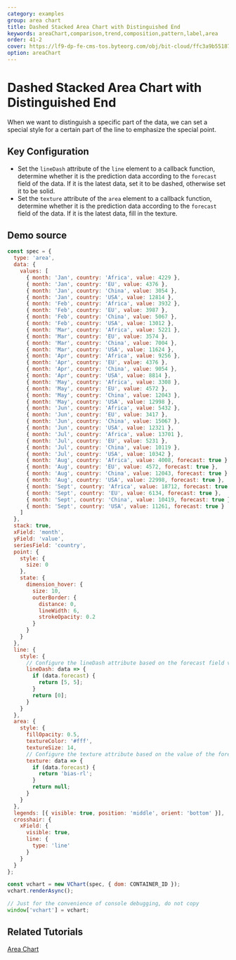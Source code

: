 ```yaml
---
category: examples
group: area chart
title: Dashed Stacked Area Chart with Distinguished End
keywords: areaChart,comparison,trend,composition,pattern,label,area
order: 41-2
cover: https://lf9-dp-fe-cms-tos.byteorg.com/obj/bit-cloud/ffc3a9b5518762d274121ff00.png
option: areaChart
---
```


# Dashed Stacked Area Chart with Distinguished End

When we want to distinguish a specific part of the data, we can set a special style for a certain part of the line to emphasize the special point.

## Key Configuration

- Set the `lineDash` attribute of the `line` element to a callback function, determine whether it is the prediction data according to the `forecast` field of the data. If it is the latest data, set it to be dashed, otherwise set it to be solid.
- Set the `texture` attribute of the `area` element to a callback function, determine whether it is the prediction data according to the `forecast` field of the data. If it is the latest data, fill in the texture.

## Demo source

```javascript livedemo
const spec = {
  type: 'area',
  data: {
    values: [
      { month: 'Jan', country: 'Africa', value: 4229 },
      { month: 'Jan', country: 'EU', value: 4376 },
      { month: 'Jan', country: 'China', value: 3054 },
      { month: 'Jan', country: 'USA', value: 12814 },
      { month: 'Feb', country: 'Africa', value: 3932 },
      { month: 'Feb', country: 'EU', value: 3987 },
      { month: 'Feb', country: 'China', value: 5067 },
      { month: 'Feb', country: 'USA', value: 13012 },
      { month: 'Mar', country: 'Africa', value: 5221 },
      { month: 'Mar', country: 'EU', value: 3574 },
      { month: 'Mar', country: 'China', value: 7004 },
      { month: 'Mar', country: 'USA', value: 11624 },
      { month: 'Apr', country: 'Africa', value: 9256 },
      { month: 'Apr', country: 'EU', value: 4376 },
      { month: 'Apr', country: 'China', value: 9054 },
      { month: 'Apr', country: 'USA', value: 8814 },
      { month: 'May', country: 'Africa', value: 3308 },
      { month: 'May', country: 'EU', value: 4572 },
      { month: 'May', country: 'China', value: 12043 },
      { month: 'May', country: 'USA', value: 12998 },
      { month: 'Jun', country: 'Africa', value: 5432 },
      { month: 'Jun', country: 'EU', value: 3417 },
      { month: 'Jun', country: 'China', value: 15067 },
      { month: 'Jun', country: 'USA', value: 12321 },
      { month: 'Jul', country: 'Africa', value: 13701 },
      { month: 'Jul', country: 'EU', value: 5231 },
      { month: 'Jul', country: 'China', value: 10119 },
      { month: 'Jul', country: 'USA', value: 10342 },
      { month: 'Aug', country: 'Africa', value: 4008, forecast: true },
      { month: 'Aug', country: 'EU', value: 4572, forecast: true },
      { month: 'Aug', country: 'China', value: 12043, forecast: true },
      { month: 'Aug', country: 'USA', value: 22998, forecast: true },
      { month: 'Sept', country: 'Africa', value: 18712, forecast: true },
      { month: 'Sept', country: 'EU', value: 6134, forecast: true },
      { month: 'Sept', country: 'China', value: 10419, forecast: true },
      { month: 'Sept', country: 'USA', value: 11261, forecast: true }
    ]
  },
  stack: true,
  xField: 'month',
  yField: 'value',
  seriesField: 'country',
  point: {
    style: {
      size: 0
    },
    state: {
      dimension_hover: {
        size: 10,
        outerBorder: {
          distance: 0,
          lineWidth: 6,
          strokeOpacity: 0.2
        }
      }
    }
  },
  line: {
    style: {
      // Configure the lineDash attribute based on the forecast field value of the data
      lineDash: data => {
        if (data.forecast) {
          return [5, 5];
        }
        return [0];
      }
    }
  },
  area: {
    style: {
      fillOpacity: 0.5,
      textureColor: '#fff',
      textureSize: 14,
      // Configure the texture attribute based on the value of the forecast field of the data
      texture: data => {
        if (data.forecast) {
          return 'bias-rl';
        }
        return null;
      }
    }
  },
  legends: [{ visible: true, position: 'middle', orient: 'bottom' }],
  crosshair: {
    xField: {
      visible: true,
      line: {
        type: 'line'
      }
    }
  }
};

const vchart = new VChart(spec, { dom: CONTAINER_ID });
vchart.renderAsync();

// Just for the convenience of console debugging, do not copy
window['vchart'] = vchart;
```

## Related Tutorials

[Area Chart](link)
